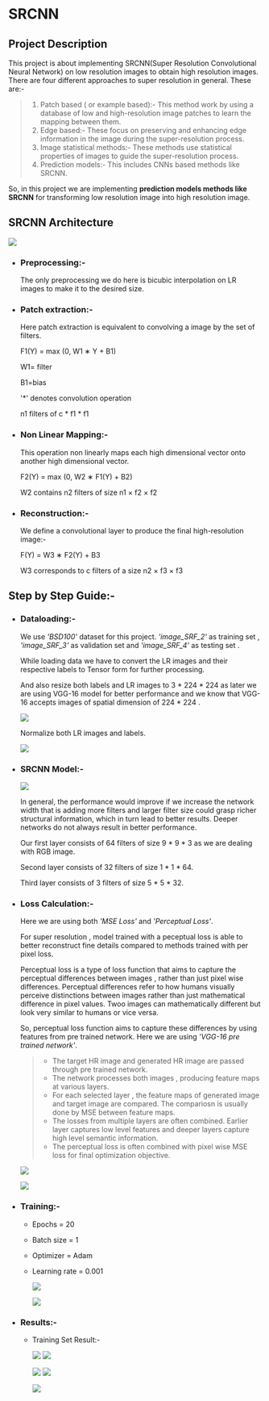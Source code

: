 # SRCNN
## Project Description
This project is about implementing SRCNN(Super Resolution Convolutional Neural Network) on low resolution images to obtain high resolution images. There are four different approaches to super resolution in general. These are:-
> 1. Patch based ( or example based):- This method work by using a database of low and high-resolution image patches to learn the mapping between them.
> 2. Edge based:- These focus on preserving and enhancing edge information in the image during the super-resolution process.
> 3. Image statistical methods:- These methods use statistical properties of images to guide the super-resolution process.
> 4. Prediction models:- This includes CNNs based methods like SRCNN.

So, in this project we are implementing **prediction models methods like SRCNN** for transforming low resolution image into high resolution image.

## SRCNN Architecture
![](https://github.com/Srishti002/SRCNN/blob/main/Screenshot%202024-10-11%20194250.png)

- ### Preprocessing:-
  The only preprocessing we do here is bicubic interpolation on LR images to make it to the desired size.
  
- ### Patch extraction:-
  Here patch extraction is equivalent to convolving a image by the set of filters.
  
  F1(Y) = max (0, W1 ∗ Y + B1)
  
  W1= filter
  
  B1=bias

  '*' denotes convolution operation

  n1 filters of c * f1 * f1 

- ### Non Linear Mapping:-
  This operation non linearly maps each high dimensional vector onto another high dimensional vector.

  F2(Y) = max (0, W2 ∗ F1(Y) + B2)

  W2 contains n2 filters of size n1 × f2 × f2

- ### Reconstruction:-
  We define a convolutional layer to produce the final high-resolution image:-
    
  F(Y) = W3 ∗ F2(Y) + B3

  W3 corresponds to c filters of a size n2 × f3 × f3

## Step by Step Guide:-
- ### Dataloading:-
  We use *'BSD100'* dataset for this project. *'image_SRF_2'* as training set , *'image_SRF_3'* as validation set and *'image_SRF_4'* as testing set .

  While loading data we have to convert the LR images and their respective labels to Tensor form for further processing.

  And also resize both labels and LR images to 3 * 224 * 224 as later we are using VGG-16 model for better performance and we know that VGG-16 accepts images of spatial dimension of 224 * 224 .

  ![](https://github.com/Srishti002/SRCNN/blob/main/Screenshot%202024-10-12%20021610.png)


  Normalize both LR images and labels.

  ![](https://github.com/user-attachments/assets/5f7ad203-2795-4e13-ade1-27cc721918dc)

- ### SRCNN Model:-

  ![](https://github.com/Srishti002/SRCNN/blob/main/Screenshot%202024-10-12%20022432.png)

  In general, the performance would improve if we increase the network width that is adding more filters and larger filter size could grasp richer structural information, which in turn lead to better results. Deeper 
  networks do not always result in better performance.

  Our first layer consists of 64 filters of size 9 * 9 * 3 as we are dealing with RGB image.

  Second layer consists of 32 filters of size 1 * 1 * 64.

  Third layer consists of 3 filters of size 5 * 5 * 32.

- ### Loss Calculation:-
  Here we are using both *'MSE Loss'* and *'Perceptual Loss'*.

  For super resolution , model trained with a peceptual loss is able to better reconstruct fine details compared to methods trained with per pixel loss.

  Perceptual loss is a type of loss function that aims to capture the perceptual differences between images , rather than just pixel wise differences. Perceptual differences refer to how humans visually perceive distinctions between images rather than just mathematical difference in pixel values. Twoo images can mathematically different but look very similar to humans or vice versa.

  So, perceptual loss function aims to capture these differences by using features from pre trained network. Here we are using *'VGG-16 pre trained network'*.
  
  > - The target HR image and generated HR image are passed through pre trained network.
  > - The network processes both images , producing feature maps at various layers.
  > - For each selected layer , the feature maps of generated image and target image are compared. The compariosn is usually done by MSE between feature maps.
  > - The losses from multiple layers are often combined. Earlier layer captures low level features and deeper layers capture high level semantic information.
  > - The perceptual loss is often combined with pixel wise MSE loss for final optimization objective.

  ![](https://github.com/Srishti002/SRCNN/blob/main/Screenshot%202024-10-12%20030818.png)
  
  ![](https://github.com/Srishti002/SRCNN/blob/main/Screenshot%202024-10-12%20031822.png)

- ### Training:-
  - Epochs = 20
  - Batch size = 1
  - Optimizer = Adam
  - Learning rate = 0.001
    
    ![](https://github.com/Srishti002/SRCNN/blob/main/Screenshot%202024-10-13%20021455.png)
  
    ![](https://github.com/Srishti002/SRCNN/blob/main/Screenshot%202024-10-13%20021521.png)

- ### Results:-
  - Training Set Result:-
    
    ![](https://github.com/Srishti002/SRCNN/blob/main/train_0_label.png)
    ![](https://github.com/Srishti002/SRCNN/blob/main/Screenshot%202024-10-12%20230358.png)

    ![](https://github.com/Srishti002/SRCNN/blob/main/train_1_label.png)
    ![](https://github.com/Srishti002/SRCNN/blob/main/Screenshot%202024-10-13%20002905.png)

    ![](https://github.com/Srishti002/SRCNN/blob/main/train_3_label.png)
    ![]()
   

  

  
  


  
  
  
  


